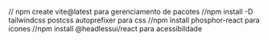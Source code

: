 // npm create vite@latest para gerenciamento de pacotes
//npm install -D tailwindcss postcss autoprefixer para css
//npm install phosphor-react para icones
//npm install @headlessui/react para acessibildade